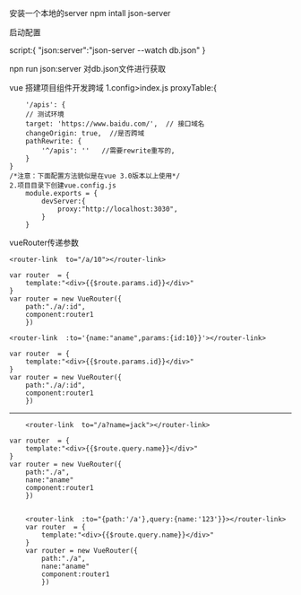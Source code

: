 
安装一个本地的server
npm intall json-server

启动配置

script:{
	"json:server":"json-server --watch db.json"
}


npn run json:server
对db.json文件进行获取



vue 搭建项目组件开发跨域
	1.config>index.js
		proxyTable:{

		'/apis': {
        // 测试环境
        target: 'https://www.baidu.com/',  // 接口域名
        changeOrigin: true,  //是否跨域
        pathRewrite: {
            '^/apis': ''   //需要rewrite重写的,
        }  
	}
	/*注意：下面配置方法貌似是在vue 3.0版本以上使用*/
	2.项目目录下创建vue.config.js
		module.exports = {
			devServer:{
				proxy:"http://localhost:3030",
			}
		}

vueRouter传递参数

	<router-link  to="/a/10"></router-link>

	var router  = {
		template:"<div>{{$route.params.id}}</div>"
	}
	var router = new VueRouter({
		path:"./a/:id",
		component:router1
		})

	<router-link  :to='{name:"aname",params:{id:10}}'></router-link>

	var router  = {
		template:"<div>{{$route.params.id}}</div>"
	}
	var router = new VueRouter({
		path:"./a/:id",
		component:router1
		})

---------------------------------------------------------------------------------

		<router-link  to="/a?name=jack"></router-link>

	var router  = {
		template:"<div>{{$route.query.name}}</div>"
	}
	var router = new VueRouter({
		path:"./a",
		nane:"aname"
		component:router1
		})


		<router-link  :to="{path:'/a'},query:{name:'123'}}></router-link>
		var router  = {
			template:"<div>{{$route.query.name}}</div>"
		}
		var router = new VueRouter({
			path:"./a",
			nane:"aname"
			component:router1
			})




